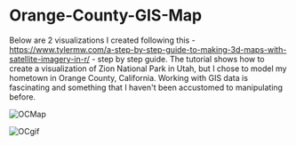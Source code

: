 # Orange-County-GIS-Map

Below are 2 visualizations I created following this - https://www.tylermw.com/a-step-by-step-guide-to-making-3d-maps-with-satellite-imagery-in-r/ - step by step guide.  The tutorial shows how to create a visualization of Zion National Park in Utah, but I chose to model my hometown in Orange County, California.  Working with GIS data is fascinating and something that I haven't been accustomed to manipulating before.


![OCMap](https://user-images.githubusercontent.com/16946556/81886959-e8929980-9552-11ea-9c69-b66bde913998.png)


![OCgif](https://user-images.githubusercontent.com/16946556/81886934-d4e73300-9552-11ea-968f-ccdab95f9502.gif)
